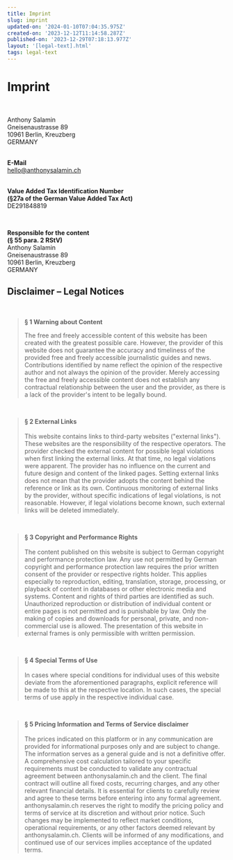 ```yaml
---
title: Imprint
slug: imprint
updated-on: '2024-01-10T07:04:35.975Z'
created-on: '2023-12-12T11:14:58.287Z'
published-on: '2023-12-29T07:18:13.977Z'
layout: '[legal-text].html'
tags: legal-text
---
```


Imprint
=======

‍

Anthony Salamin  
Gneisenaustrasse 89  
10961 Berlin, Kreuzberg  
GERMANY

‍  
**E-Mail**  
[hello@anthonysalamin.ch](mailto:hello@anthonysalamin.ch)

[‍  
**‍**](mailto:hello@anthonysalamin.ch)**Value Added Tax Identification Number  
(§27a of the German Value Added Tax Act)**  
DE291848819

‍

**Responsible for the content  
(§ 55 para. 2 RStV)**  
Anthony Salamin  
Gneisenaustrasse 89  
10961 Berlin, Kreuzberg  
GERMANY  
  

Disclaimer – Legal Notices
--------------------------

‍

> **§ 1 Warning about Content**  
>   
> The free and freely accessible content of this website has been created with the greatest possible care. However, the provider of this website does not guarantee the accuracy and timeliness of the provided free and freely accessible journalistic guides and news. Contributions identified by name reflect the opinion of the respective author and not always the opinion of the provider. Merely accessing the free and freely accessible content does not establish any contractual relationship between the user and the provider, as there is a lack of the provider's intent to be legally bound.

‍

> **§ 2 External Links**  
> ‍  
> This website contains links to third-party websites ("external links"). These websites are the responsibility of the respective operators. The provider checked the external content for possible legal violations when first linking the external links. At that time, no legal violations were apparent. The provider has no influence on the current and future design and content of the linked pages. Setting external links does not mean that the provider adopts the content behind the reference or link as its own. Continuous monitoring of external links by the provider, without specific indications of legal violations, is not reasonable. However, if legal violations become known, such external links will be deleted immediately.

‍

> **§ 3 Copyright and Performance Rights  
> ‍**  
> The content published on this website is subject to German copyright and performance protection law. Any use not permitted by German copyright and performance protection law requires the prior written consent of the provider or respective rights holder. This applies especially to reproduction, editing, translation, storage, processing, or playback of content in databases or other electronic media and systems. Content and rights of third parties are identified as such. Unauthorized reproduction or distribution of individual content or entire pages is not permitted and is punishable by law. Only the making of copies and downloads for personal, private, and non-commercial use is allowed. The presentation of this website in external frames is only permissible with written permission.

‍

> **§ 4 Special Terms of Use  
> ‍**  
> In cases where special conditions for individual uses of this website deviate from the aforementioned paragraphs, explicit reference will be made to this at the respective location. In such cases, the special terms of use apply in the respective individual case.

‍

> **§ 5 Pricing Information and Terms of Service disclaimer  
> ‍**  
> The prices indicated on this platform or in any communication are provided for informational purposes only and are subject to change. The information serves as a general guide and is not a definitive offer. A comprehensive cost calculation tailored to your specific requirements must be conducted to validate any contractual agreement between anthonysalamin.ch and the client. The final contract will outline all fixed costs, recurring charges, and any other relevant financial details. It is essential for clients to carefully review and agree to these terms before entering into any formal agreement. anthonysalamin.ch reserves the right to modify the pricing policy and terms of service at its discretion and without prior notice. Such changes may be implemented to reflect market conditions, operational requirements, or any other factors deemed relevant by anthonysalamin.ch. Clients will be informed of any modifications, and continued use of our services implies acceptance of the updated terms.
